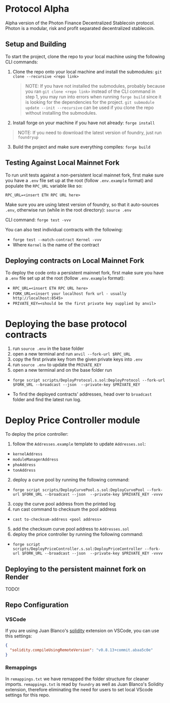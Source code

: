 # Protocol Alpha
Alpha version of the Photon Finance Decentralized Stablecoin protocol. Photon is a modular, risk and profit separated decentralized stablecoin.

## Setup and Building
To start the project, clone the repo to your local machine using the following CLI commands:

1. Clone the repo onto your local machine and install the submodules: `git clone --recursive <repo link>`

   > NOTE: If you have not installed the submodules, probably because you ran `git clone <repo link>` instead of the CLI command in step 1, you may run into errors when running `forge build` since it is looking for the dependencies for the project. `git submodule update --init --recursive` can be used if you clone the repo without installing the submodules.

2. Install forge on your machine if you have not already: `forge install`

> NOTE: If you need to download the latest version of foundry, just run `foundryup` 

3. Build the project and make sure everything compiles: `forge build`

## Testing Against Local Mainnet Fork
To run unit tests against a non-persistent local mainnet fork, first make sure you have a `.env` file set up at the root (follow `.env.example` format) and populate the `RPC_URL` variable like so:

`RPC_URL=<insert ETH RPC URL here>`

Make sure you are using latest version of foundry, so that it auto-sources `.env`, otherwise run (while in the root directory): `source .env`

CLI command: `forge test -vvv`

You can also test individual contracts with the following:
- `forge test --match-contract Kernel -vvv`
- Where `Kernel` is the name of the contract

## Deploying contracts on Local Mainnet Fork
To deploy the code onto a persistent mainnet fork, first make sure you have a `.env` file set up at the root (follow `.env.example` format):

- ```RPC_URL=<insert ETH RPC URL here>```
- ```FORK_URL=<insert your localhost fork url - usually http://localhost:8545>```
- ```PRIVATE_KEY=<should be the first private key supplied by anvil>```

# Deploying the base protocol contracts

1. run `source .env` in the base folder
2. open a new terminal and run `anvil --fork-url $RPC_URL`
3. copy the first private key from the given private keys into `.env`
4. run `source .env` to update the `PRIVATE_KEY`
5. open a new terminal and on the base folder run 
- ```forge script scripts/DeployProtocol.s.sol:DeployProtocol --fork-url $FORK_URL --broadcast --json  --private-key $PRIVATE_KEY```

- To find the deployed contracts' addresses, head over to `broadcast` folder and find the latest run log.

# Deploy Price Controller module

To deploy the price controller:
1. follow the `Addresses.example` template to update `Addresses.sol`:
- ```kernelAddress```
- ```moduleManagerAddress```
- ```phoAddress```
- ```tonAddress```

2. deploy a curve pool by running the following command:
- ```forge script scripts/DeployCurvePool.s.sol:DeployCurvePool --fork-url $FORK_URL --broadcast --json  --private-key $PRIVATE_KEY -vvvv```
3. copy the curve pool address from the printed log
4. run cast command to checksum the pool address
- ```cast to-checksum-address <pool address>```
5. add the checksum curve pool address to `Addresses.sol`
6. deploy the price controller by running the following command:
- ```forge script scripts/DeployPriceController.s.sol:DeployPriceController --fork-url $FORK_URL --broadcast --json  --private-key $PRIVATE_KEY -vvvv```
## Deploying to the persistent mainnet fork on Render
TODO!

## Repo Configuration
### VSCode
If you are using Juan Blanco's [solidity](https://marketplace.visualstudio.com/items?itemName=JuanBlanco.solidity) extension on VSCode, you can use this settings:

```json
{
  "solidity.compileUsingRemoteVersion": "v0.8.13+commit.abaa5c0e"
}
```

### Remappings
In `remappings.txt` we have remapped the folder structure for cleaner imports. `remappings.txt` is read by `foundry` as well as Juan Blanco's Solidity extension, therefore eliminating the need for users to set local VScode settings for this repo.
